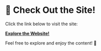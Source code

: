 # 🚀 Check Out the Site!

Click the link below to visit the site:

[**Explore the Website!**](https://makeblog.vercel.app/)

Feel free to explore and enjoy the content! 🌟
